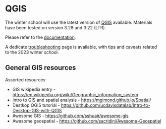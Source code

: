 # QGIS

The winter school will use the latest version of [QGIS](https://qgis.org) available. Materials have been tested on version 3.28 and 3.22 (LTR).

Please refer to the [documentation](https://qgis.org/en/docs/index.html).

A dedicate [troubleshooting](qgis-troubleshooting.md) page is available, with tips and caveats related to the 2023 winter school.

## General GIS resources

Assorted resources:

* GIS wikipedia entry - https://en.wikipedia.org/wiki/Geographic_information_system
* Intro to GIS and spatial analysis - https://mgimond.github.io/Spatial/
* Destkop QGIS tutorial - https://github.com/ucdavisdatalab/Intro-to-Desktop-GIS-with-QGIS
* Awesome GIS - https://github.com/sshuair/awesome-gis
* Awesome geospatial - https://github.com/sacridini/Awesome-Geospatial
